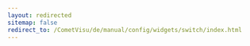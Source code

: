 ```yaml
---
layout: redirected
sitemap: false
redirect_to: /CometVisu/de/manual/config/widgets/switch/index.html
---
```



